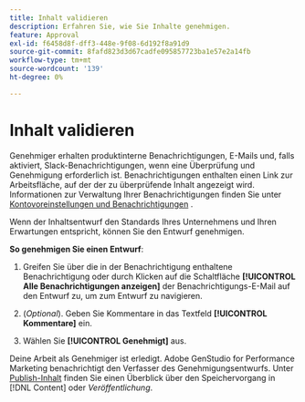 ```yaml
---
title: Inhalt validieren
description: Erfahren Sie, wie Sie Inhalte genehmigen.
feature: Approval
exl-id: f6458d8f-dff3-448e-9f08-6d192f8a91d9
source-git-commit: 8fafd823d3d67cadfe095857723ba1e57e2a14fb
workflow-type: tm+mt
source-wordcount: '139'
ht-degree: 0%

---
```


# Inhalt validieren

Genehmiger erhalten produktinterne Benachrichtigungen, E-Mails und, falls aktiviert, Slack-Benachrichtigungen, wenn eine Überprüfung und Genehmigung erforderlich ist. Benachrichtigungen enthalten einen Link zur Arbeitsfläche, auf der der zu überprüfende Inhalt angezeigt wird. Informationen zur Verwaltung Ihrer Benachrichtigungen finden Sie unter [Kontovoreinstellungen und Benachrichtigungen](https://experienceleague.adobe.com/en/docs/core-services/interface/features/account-preferences) .

Wenn der Inhaltsentwurf den Standards Ihres Unternehmens und Ihren Erwartungen entspricht, können Sie den Entwurf genehmigen.

**So genehmigen Sie einen Entwurf**:

1. Greifen Sie über die in der Benachrichtigung enthaltene Benachrichtigung oder durch Klicken auf die Schaltfläche **[!UICONTROL Alle Benachrichtigungen anzeigen]** der Benachrichtigungs-E-Mail auf den Entwurf zu, um zum Entwurf zu navigieren.

1. (_Optional_). Geben Sie Kommentare in das Textfeld **[!UICONTROL Kommentare]** ein.

1. Wählen Sie **[!UICONTROL Genehmigt]** aus.

Deine Arbeit als Genehmiger ist erledigt. Adobe GenStudio for Performance Marketing benachrichtigt den Verfasser des Genehmigungsentwurfs. Unter [Publish-Inhalt](./publish-content.md) finden Sie einen Überblick über den Speichervorgang in [!DNL Content] oder _Veröffentlichung_.

